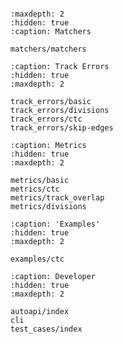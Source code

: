 ```{include} ../../README.md
```

```{toctree}
:maxdepth: 2
:hidden: true
:caption: Matchers

matchers/matchers
```

```{toctree}
:caption: Track Errors
:hidden: true
:maxdepth: 2

track_errors/basic
track_errors/divisions
track_errors/ctc
track_errors/skip-edges
```

```{toctree}
:caption: Metrics
:hidden: true
:maxdepth: 2

metrics/basic
metrics/ctc
metrics/track_overlap
metrics/divisions
```

```{toctree}
:caption: 'Examples'
:hidden: true
:maxdepth: 2

examples/ctc
```

```{toctree}
:caption: Developer
:hidden: true
:maxdepth: 2

autoapi/index
cli
test_cases/index
```

